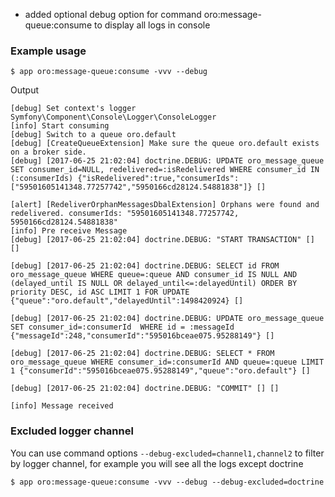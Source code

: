 - added optional debug option for command oro:message-queue:consume to display all logs in console
### Example usage
```
$ app oro:message-queue:consume -vvv --debug
```
Output
```
[debug] Set context's logger Symfony\Component\Console\Logger\ConsoleLogger
[info] Start consuming
[debug] Switch to a queue oro.default
[debug] [CreateQueueExtension] Make sure the queue oro.default exists on a broker side.
[debug] [2017-06-25 21:02:04] doctrine.DEBUG: UPDATE oro_message_queue SET consumer_id=NULL, redelivered=:isRedelivered WHERE consumer_id IN (:consumerIds) {"isRedelivered":true,"consumerIds":["59501605141348.77257742","5950166cd28124.54881838"]} []

[alert] [RedeliverOrphanMessagesDbalExtension] Orphans were found and redelivered. consumerIds: "59501605141348.77257742, 5950166cd28124.54881838"
[info] Pre receive Message
[debug] [2017-06-25 21:02:04] doctrine.DEBUG: "START TRANSACTION" [] []

[debug] [2017-06-25 21:02:04] doctrine.DEBUG: SELECT id FROM oro_message_queue WHERE queue=:queue AND consumer_id IS NULL AND (delayed_until IS NULL OR delayed_until<=:delayedUntil) ORDER BY priority DESC, id ASC LIMIT 1 FOR UPDATE {"queue":"oro.default","delayedUntil":1498420924} []

[debug] [2017-06-25 21:02:04] doctrine.DEBUG: UPDATE oro_message_queue SET consumer_id=:consumerId  WHERE id = :messageId {"messageId":248,"consumerId":"595016bceae075.95288149"} []

[debug] [2017-06-25 21:02:04] doctrine.DEBUG: SELECT * FROM oro_message_queue WHERE consumer_id=:consumerId AND queue=:queue LIMIT 1 {"consumerId":"595016bceae075.95288149","queue":"oro.default"} []

[debug] [2017-06-25 21:02:04] doctrine.DEBUG: "COMMIT" [] []

[info] Message received
```
### Excluded logger channel
You can use command options `--debug-excluded=channel1,channel2` to filter by logger channel, for example you will see all the logs except doctrine
```
$ app oro:message-queue:consume -vvv --debug --debug-excluded=doctrine
```
